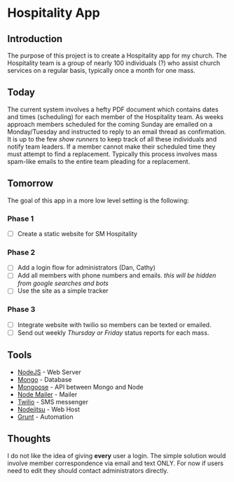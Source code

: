 # Hospitality App

## Introduction
The purpose of this project is to create a Hospitality app for my church. The Hospitality team is a group of nearly 100 individuals (?) who assist church services on a regular basis, typically once a month for one mass.

## Today
The current system involves a hefty PDF document which contains dates and times (scheduling) for each member of the Hospitality team. As weeks approach members scheduled for the coming Sunday are emailed on a Monday/Tuesday and instructed to reply to an email thread as confirmation. It is up to the few _show runners_ to keep track of all these individuals and notify team leaders. If a member cannot make their scheduled time they must attempt to find a replacement. Typically this process involves mass spam-like emails to the entire team pleading for a replacement.

## Tomorrow

The goal of this app in a more low level setting is the following:

### Phase 1
- [ ] Create a static website for SM Hospitality

### Phase 2
- [ ] Add a login flow for administrators (Dan, Cathy)
- [ ] Add all members with phone numbers and emails. _this will be hidden from google searches and bots_
- [ ] Use the site as a simple tracker

### Phase 3
- [ ] Integrate website with twilio so members can be texted or emailed.
- [ ] Send out weekly _Thursday or Friday_ status reports for each mass.

## Tools
- [NodeJS](http://nodejs.org) - Web Server
- [Mongo](http://mongodb.org) - Database
- [Mongoose](http://mongoosejs.com) - API between Mongo and Node
- [Node Mailer](http://www.nodemailer.com/) - Mailer
- [Twilio](http://www.twilio.com/) - SMS messenger
- [Nodejitsu](https://www.nodejitsu.com/) - Web Host
- [Grunt](http://gruntjs.com) - Automation

## Thoughts
I do not like the idea of giving **every** user a login. The simple solution would involve member correspondence via email and text ONLY. For now if users need to edit they should contact administrators directly.

